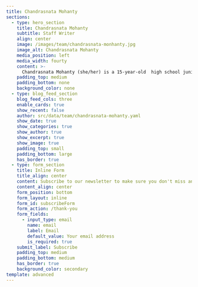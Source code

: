 ```yaml
---
title: Chandrasnata Mohanty
sections:
  - type: hero_section
    title: Chandrasnata Mohanty
    subtitle: Staff Writer
    align: center
    image: /images/team/chandrasnata-monhanty.jpg
    image_alt: Chandrasnata Mohanty
    media_position: left
    media_width: fourty
    content: >-
      Chandrasnata Mohanty (she/her) is a 15-year-old  high school junior, currently residing in Visakhapatnam, India. She is a passionate writer and believes in the power of words. She finds her interests in music, psychology, art, history and culture. She is an active quizzer, MUNNER and an activist who is currently involved in the 100,000 Deeds Challenge and serves as Head of South Pacific for Outreach and Head of Press and Branding.
    padding_top: medium
    padding_bottom: none
    background_color: none
  - type: blog_feed_section
    blog_feed_cols: three
    enable_cards: true
    show_recent: false
    author: src/data/team/chandrasnata-mohanty.yaml
    show_date: true
    show_categories: true
    show_author: true
    show_excerpt: true
    show_image: true
    padding_top: small
    padding_bottom: large
    has_border: true
  - type: form_section
    title: Inline Form
    title_align: center
    content: Subscribe to our newsletter to make sure you don't miss anything.
    content_align: center
    form_position: bottom
    form_layout: inline
    form_id: subscribeForm
    form_action: /thank-you
    form_fields:
      - input_type: email
        name: email
        label: Email
        default_value: Your email address
        is_required: true
    submit_label: Subscribe
    padding_top: medium
    padding_bottom: medium
    has_border: true
    background_color: secondary
template: advanced
---
```


